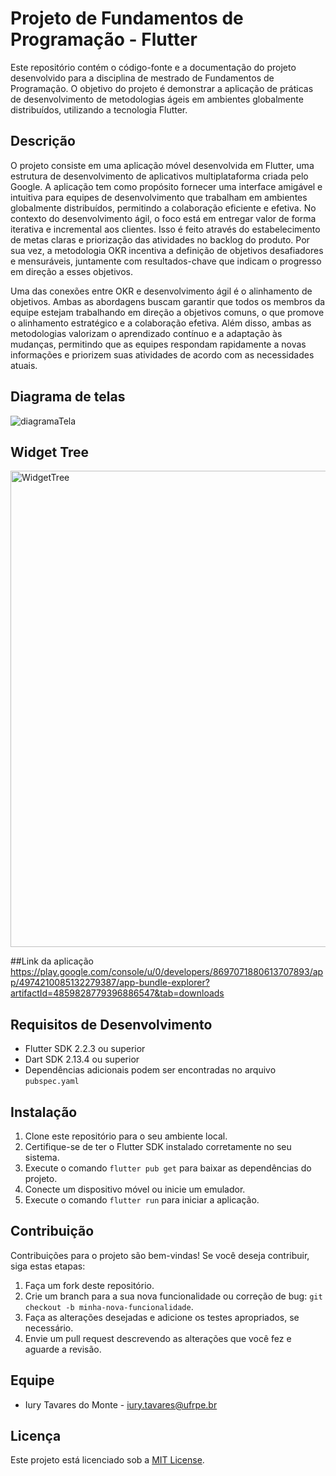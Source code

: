# Projeto de Fundamentos de Programação - Flutter

Este repositório contém o código-fonte e a documentação do projeto desenvolvido para a disciplina de mestrado de Fundamentos de Programação. O objetivo do projeto é demonstrar a aplicação de práticas de desenvolvimento de metodologias ágeis em ambientes globalmente distribuídos, utilizando a tecnologia Flutter.

## Descrição

O projeto consiste em uma aplicação móvel desenvolvida em Flutter, uma estrutura de desenvolvimento de aplicativos multiplataforma criada pelo Google. A aplicação tem como propósito fornecer uma interface amigável e intuitiva para equipes de desenvolvimento que trabalham em ambientes globalmente distribuídos, permitindo a colaboração eficiente e efetiva. No contexto do desenvolvimento ágil, o foco está em entregar valor de forma iterativa e incremental aos clientes. Isso é feito através do estabelecimento de metas claras e priorização das atividades no backlog do produto. Por sua vez, a metodologia OKR incentiva a definição de objetivos desafiadores e mensuráveis, juntamente com resultados-chave que indicam o progresso em direção a esses objetivos.

Uma das conexões entre OKR e desenvolvimento ágil é o alinhamento de objetivos. Ambas as abordagens buscam garantir que todos os membros da equipe estejam trabalhando em direção a objetivos comuns, o que promove o alinhamento estratégico e a colaboração efetiva. Além disso, ambas as metodologias valorizam o aprendizado contínuo e a adaptação às mudanças, permitindo que as equipes respondam rapidamente a novas informações e priorizem suas atividades de acordo com as necessidades atuais.

## Diagrama de telas
![diagramaTela](https://github.com/IuryTavares/agileGlobalSoftwareDevelopment/assets/39784738/80f6ce65-e831-4903-8e4f-5d55047bbb2d)

## Widget Tree
<img width="762" alt="WidgetTree" src="https://github.com/IuryTavares/agileGlobalSoftwareDevelopment/assets/39784738/22706cf3-303e-4b11-8c89-534d543cc6d8">

##Link da aplicação
https://play.google.com/console/u/0/developers/8697071880613707893/app/4974210085132279387/app-bundle-explorer?artifactId=4859828779396886547&tab=downloads

## Requisitos de Desenvolvimento

- Flutter SDK 2.2.3 ou superior
- Dart SDK 2.13.4 ou superior
- Dependências adicionais podem ser encontradas no arquivo `pubspec.yaml`

## Instalação

1. Clone este repositório para o seu ambiente local.
2. Certifique-se de ter o Flutter SDK instalado corretamente no seu sistema.
3. Execute o comando `flutter pub get` para baixar as dependências do projeto.
4. Conecte um dispositivo móvel ou inicie um emulador.
5. Execute o comando `flutter run` para iniciar a aplicação.

## Contribuição

Contribuições para o projeto são bem-vindas! Se você deseja contribuir, siga estas etapas:

1. Faça um fork deste repositório.
2. Crie um branch para a sua nova funcionalidade ou correção de bug: `git checkout -b minha-nova-funcionalidade`.
3. Faça as alterações desejadas e adicione os testes apropriados, se necessário.
4. Envie um pull request descrevendo as alterações que você fez e aguarde a revisão.

## Equipe

- Iury Tavares do Monte - iury.tavares@ufrpe.br

## Licença

Este projeto está licenciado sob a [MIT License](LICENSE).
